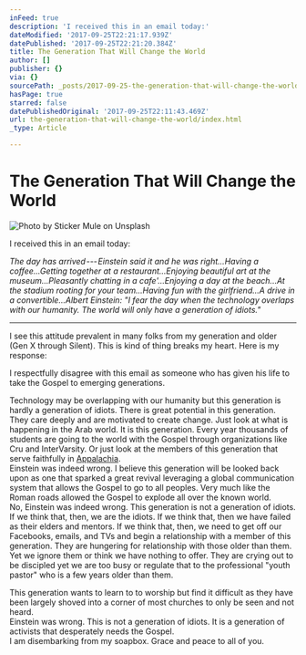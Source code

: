 ```yaml
---
inFeed: true
description: 'I received this in an email today:'
dateModified: '2017-09-25T22:21:17.939Z'
datePublished: '2017-09-25T22:21:20.384Z'
title: The Generation That Will Change the World
author: []
publisher: {}
via: {}
sourcePath: _posts/2017-09-25-the-generation-that-will-change-the-world.md
hasPage: true
starred: false
datePublishedOriginal: '2017-09-25T22:11:43.469Z'
url: the-generation-that-will-change-the-world/index.html
_type: Article

---
```

# The Generation That Will Change the World
![Photo by Sticker Mule on Unsplash](https://imgflo.herokuapp.com/graph/2b2431f8e7ba7b0/ee2e757052a0da678b8c1104c0d5cde6/croprotate.jpg?cropheight=4910&cropwidth=7360&degrees=0&input=https%3A%2F%2Fthe-grid-user-content.s3-us-west-2.amazonaws.com%2Fedb5475a-149e-4652-8c3c-2f8faa012df2.jpg&x=0&y=0)

I received this in an email today:

_The day has arrived --- Einstein said it and he was right...Having a coffee...Getting together at a restaurant...Enjoying beautiful art at the museum...Pleasantly chatting in a cafe'...Enjoying a day at the beach...At the stadium rooting for your team...Having fun with the girlfriend...A drive in a convertible...Albert Einstein: "I fear the day when the technology overlaps with our humanity. The world will only have a generation of idiots."_

---

I see this attitude prevalent in many folks from my generation and older (Gen X through Silent). This is kind of thing breaks my heart. Here is my response:

I respectfully disagree with this email as someone who has given his life to take the Gospel to emerging generations.

Technology may be overlapping with our humanity but this generation is hardly a generation of idiots. There is great potential in this generation. They care deeply and are motivated to create change. Just look at what is happening in the Arab world. It is this generation. Every year thousands of students are going to the world with the Gospel through organizations like Cru and InterVarsity. Or just look at the members of this generation that serve faithfully in [Appalachia][0].  
Einstein was indeed wrong. I believe this generation will be looked back upon as one that sparked a great revival leveraging a global communication system that allows the Gospel to go to all peoples. Very much like the Roman roads allowed the Gospel to explode all over the known world.  
No, Einstein was indeed wrong. This generation is not a generation of idiots. If we think that, then, we are the idiots. If we think that, then we have failed as their elders and mentors. If we think that, then, we need to get off our Facebooks, emails, and TVs and begin a relationship with a member of this generation. They are hungering for relationship with those older than them. Yet we ignore them or think we have nothing to offer. They are crying out to be discipled yet we are too busy or regulate that to the professional "youth pastor" who is a few years older than them.

This generation wants to learn to to worship but find it difficult as they have been largely shoved into a corner of most churches to only be seen and not heard.   
Einstein was wrong. This is not a generation of idiots. It is a generation of activists that desperately needs the Gospel.  
I am disembarking from my soapbox. Grace and peace to all of you.

[0]: http://facebook.com/appalachiaimpact